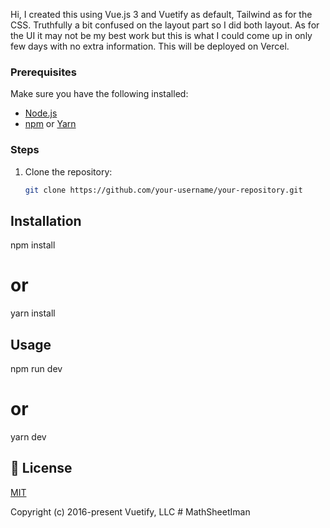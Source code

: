 Hi, I created this using Vue.js 3 and Vuetify as default, Tailwind as for the CSS. Truthfully a bit confused on the layout part so I did both layout. As for the UI it may not be my best work but this is what I could come up in only few days with no extra information. This will be deployed on Vercel.



### Prerequisites

Make sure you have the following installed:

- [Node.js](https://nodejs.org/)
- [npm](https://www.npmjs.com/) or [Yarn](https://yarnpkg.com/)

### Steps
1. Clone the repository:
   ```bash
   git clone https://github.com/your-username/your-repository.git
## Installation
npm install
# or
yarn install

## Usage
npm run dev
# or
yarn dev

## 📑 License
[MIT](http://opensource.org/licenses/MIT)

Copyright (c) 2016-present Vuetify, LLC
#   M a t h S h e e t I m a n 
 
 
